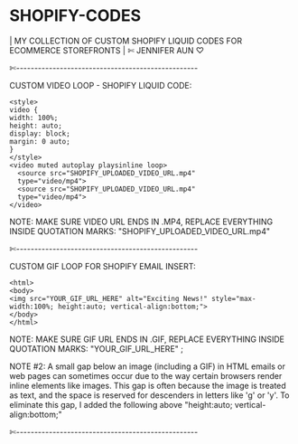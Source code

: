 # SHOPIFY-CODES
| MY COLLECTION OF CUSTOM SHOPIFY LIQUID CODES FOR ECOMMERCE STOREFRONTS | ✄ JENNIFER AUN ♡

✄--------------------------------------------------

CUSTOM VIDEO LOOP - SHOPIFY LIQUID CODE:

    <style>
    video {
    width: 100%;
    height: auto;
    display: block;
    margin: 0 auto;
    }
    </style>
    <video muted autoplay playsinline loop>
      <source src="SHOPIFY_UPLOADED_VIDEO_URL.mp4"
      type="video/mp4">
      <source src="SHOPIFY_UPLOADED_VIDEO_URL.mp4"
      type="video/mp4">
    </video> 

NOTE: MAKE SURE VIDEO URL ENDS IN .MP4, REPLACE EVERYTHING INSIDE QUOTATION MARKS: "SHOPIFY_UPLOADED_VIDEO_URL.mp4"

✄--------------------------------------------------

CUSTOM GIF LOOP FOR SHOPIFY EMAIL INSERT:

    <html>
    <body>
    <img src="YOUR_GIF_URL_HERE" alt="Exciting News!" style="max-width:100%; height:auto; vertical-align:bottom;">
    </body>
    </html>

NOTE: MAKE SURE GIF URL ENDS IN .GIF, REPLACE EVERYTHING INSIDE QUOTATION MARKS: "YOUR_GIF_URL_HERE" ;

NOTE #2: A small gap below an image (including a GIF) in HTML emails or web pages can sometimes occur due to the way certain browsers render inline elements like images. This gap is often because the image is treated as text, and the space is reserved for descenders in letters like 'g' or 'y'. To eliminate this gap, I added the following above "height:auto; vertical-align:bottom;"

✄--------------------------------------------------
